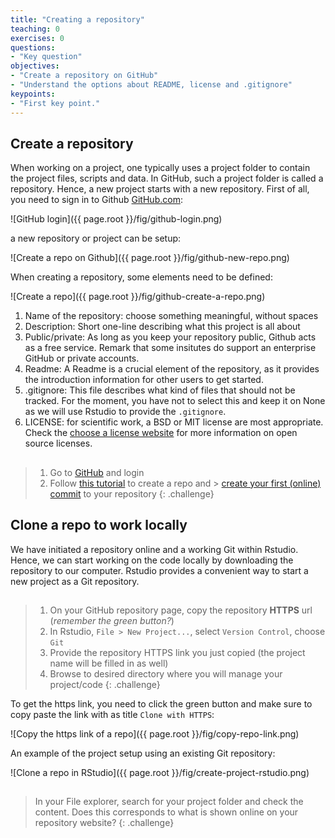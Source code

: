 ```yaml
---
title: "Creating a repository"
teaching: 0
exercises: 0
questions:
- "Key question"
objectives:
- "Create a repository on GitHub"
- "Understand the options about README, license and .gitignore"
keypoints:
- "First key point."
---
```


## Create a repository

When working on a project, one typically uses a project folder to contain the project files, scripts and data. In GitHub, such a project folder is called a repository. Hence, a new project starts with a new repository. First of all, you need to sign in to Github [GitHub.com](https://github.com/login):

![GitHub login]({{ page.root }}/fig/github-login.png)

a new repository or project can be setup:

![Create a repo on Github]({{ page.root }}/fig/github-new-repo.png)

When creating a repository, some elements need to be defined:

![Create a repo]({{ page.root }}/fig/github-create-a-repo.png)

1. Name of the repository: choose something meaningful, without spaces
2. Description: Short one-line describing what this project is all about
3. Public/private: As long as you keep your repository public, Github acts as a free service. Remark that some insitutes do support an enterprise GitHub or private accounts.
4. Readme: A Readme is a crucial element of the repository, as it provides the introduction information for other users to get started.
5. .gitignore: This file describes what kind of files that should not be tracked. For the moment, you have not to select this and keep it on None as we will use Rstudio to provide the `.gitignore`.
6. LICENSE: for scientific work, a BSD or MIT license are most appropriate. Check the [choose a license website](https://choosealicense.com/) for more information on open source licenses. 

> ##
> 1. Go to [GitHub](https://github.com) and login
> 2. Follow [this tutorial](https://help.github.com/articles/create-a-repo/) to create a repo and > [create your first (online) commit](https://help.github.com/articles/create-a-repo/#commit-your-first-change) to your repository
{: .challenge}

## Clone a repo to work locally

We have initiated a repository online and a working Git within Rstudio. Hence, we can start working on the code locally by downloading the repository to our computer. Rstudio provides a convenient way to start a new project as a Git repository.

> ##
> 1. On your GitHub repository page, copy the repository **HTTPS** url (*remember the green button?*)
> 2. In Rstudio, `File > New Project...`, select `Version Control`, choose `Git`
> 3. Provide the repository HTTPS link you just copied (the project name will be filled in as well)
> 4. Browse to desired directory where you will manage your project/code
{: .challenge}

To get the https link, you need to click the green button and make sure to copy paste the link with as title `Clone with HTTPS`:

![Copy the https link of a repo]({{ page.root }}/fig/copy-repo-link.png)

An example of the project setup using an existing Git repository:

![Clone a repo in RStudio]({{ page.root }}/fig/create-project-rstudio.png)

> ##
> In your File explorer, search for your project folder and check the content. Does this corresponds to what is shown online on your repository website?
{: .challenge}






